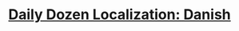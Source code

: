 # [Daily Dozen Localization: Danish][t]
[t]:https://github.com/nutritionfactsorg/daily-dozen-localization

